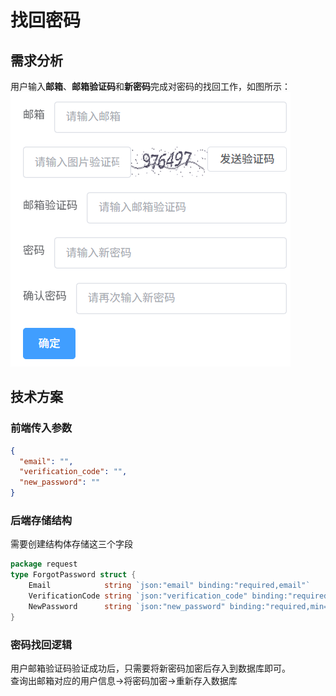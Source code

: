 # 找回密码

## 需求分析
用户输入**邮箱**、**邮箱验证码**和**新密码**完成对密码的找回工作，如图所示：
![img.png](forgot_password.png)

## 技术方案

### 前端传入参数
```json
{
  "email": "",
  "verification_code": "",
  "new_password": ""
}
```
### 后端存储结构
需要创建结构体存储这三个字段
```go
package request
type ForgotPassword struct {
	Email            string `json:"email" binding:"required,email"`
	VerificationCode string `json:"verification_code" binding:"required,len=6"`
	NewPassword      string `json:"new_password" binding:"required,min=8,max=16"`
}
```
### 密码找回逻辑
用户邮箱验证码验证成功后，只需要将新密码加密后存入到数据库即可。  
查询出邮箱对应的用户信息->将密码加密->重新存入数据库